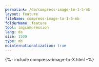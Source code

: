 ```yaml
---
permalink: /da/compress-image-to-1-5-mb
layout: feature
fileName: compress-image-to-1-5-mb
folderName: feature
tool: imgcompression
lang: da
size: 1500
type: mb
nointernationalization: true
---
```

{%- include compress-image-to-X.html -%}       
